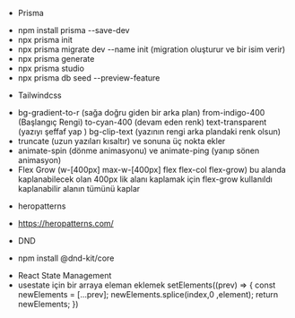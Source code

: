 - Prisma

* npm install prisma --save-dev
* npx prisma init
* npx prisma migrate dev --name init (migration oluşturur ve bir isim verir)
* npx prisma generate
* npx prisma studio
* npx prisma db seed --preview-feature

- Tailwindcss

* bg-gradient-to-r (sağa doğru giden bir arka plan) from-indigo-400 (Başlangıç Rengi) to-cyan-400 (devam eden renk) text-transparent (yazıyı şeffaf yap ) bg-clip-text (yazının rengi arka plandaki renk olsun)
* truncate (uzun yazıları kısaltır) ve sonuna üç nokta ekler
* animate-spin (dönme animasyonu) ve animate-ping (yanıp sönen animasyon)
* Flex Grow (w-[400px] max-w-[400px] flex flex-col flex-grow) bu alanda kaplanabilecek olan 400px lik alanı kaplamak için flex-grow kullanıldı kaplanabilir alanın tümünü kaplar

- heropatterns

* https://heropatterns.com/

- DND

* npm install @dnd-kit/core

- React State Management
- usestate için bir arraya eleman eklemek
  setElements((prev) => {
  const newElements = [...prev];
  newElements.splice(index,0 ,element);
         return newElements;
  })
